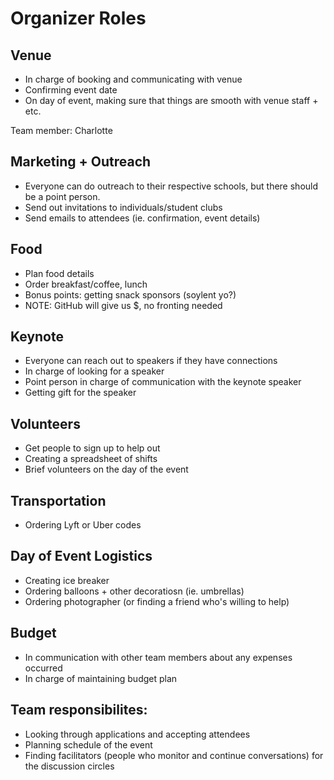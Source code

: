 # Organizer Roles

## Venue
- In charge of booking and communicating with venue
- Confirming event date
- On day of event, making sure that things are smooth with venue staff + etc.

Team member: Charlotte

## Marketing + Outreach
- Everyone can do outreach to their respective schools, but there should be a point person.
- Send out invitations to individuals/student clubs
- Send emails to attendees (ie. confirmation, event details)

## Food
- Plan food details
- Order breakfast/coffee, lunch
- Bonus points: getting snack sponsors (soylent yo?)
- NOTE: GitHub will give us $, no fronting needed

## Keynote
- Everyone can reach out to speakers if they have connections
- In charge of looking for a speaker
- Point person in charge of communication with the keynote speaker
- Getting gift for the speaker

## Volunteers
- Get people to sign up to help out 
- Creating a spreadsheet of shifts
- Brief volunteers on the day of the event

## Transportation
- Ordering Lyft or Uber codes

## Day of Event Logistics
- Creating ice breaker
- Ordering balloons + other decoratiosn (ie. umbrellas)
- Ordering photographer (or finding a friend who's willing to help)

## Budget
- In communication with other team members about any expenses occurred
- In charge of maintaining budget plan

## Team responsibilites:
- Looking through applications and accepting attendees
- Planning schedule of the event
- Finding facilitators (people who monitor and continue conversations) for the discussion circles
